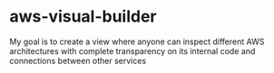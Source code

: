 # aws-visual-builder

My goal is to create a view where anyone can inspect different AWS architectures with complete transparency on its internal code and connections between other services
